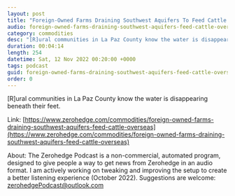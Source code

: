 ```yaml
---
layout: post
title: "Foreign-Owned Farms Draining Southwest Aquifers To Feed Cattle Overseas"
audio: foreign-owned-farms-draining-southwest-aquifers-feed-cattle-overseas-0
category: commodities
desc: "[R]ural communities in La Paz County know the water is disappearing beneath their feet."
duration: 00:04:14
length: 254
datetime: Sat, 12 Nov 2022 00:20:00 +0000
tags: podcast
guid: foreign-owned-farms-draining-southwest-aquifers-feed-cattle-overseas-0
order: 0
---
```

[R]ural communities in La Paz County know the water is disappearing beneath their feet.

Link: [https://www.zerohedge.com/commodities/foreign-owned-farms-draining-southwest-aquifers-feed-cattle-overseas](https://www.zerohedge.com/commodities/foreign-owned-farms-draining-southwest-aquifers-feed-cattle-overseas)

About: The Zerohedge Podcast is a non-commercial, automated program, designed to give people a way to get news from Zerohedge in an audio format.  I am actively working on tweaking and improving the setup to create a better listening experience (October 2022).  Suggestions are welcome: [zerohedgePodcast@outlook.com](mailto:zerohedgePodcast@outlook.com)